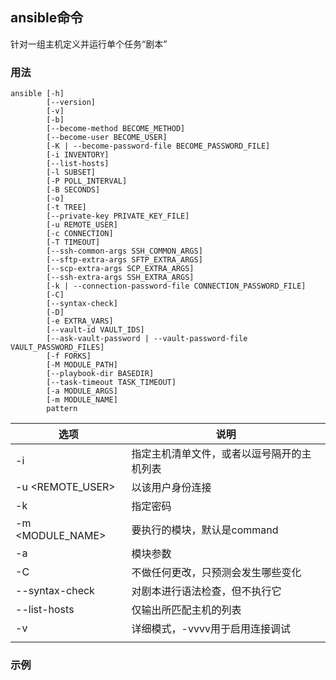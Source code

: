 ## ansible命令
针对一组主机定义并运行单个任务“剧本”
### 用法
```shell
ansible [-h]
        [--version]
        [-v]
        [-b]
        [--become-method BECOME_METHOD]
        [--become-user BECOME_USER]
        [-K | --become-password-file BECOME_PASSWORD_FILE]
        [-i INVENTORY]
        [--list-hosts]
        [-l SUBSET]
        [-P POLL_INTERVAL]
        [-B SECONDS]
        [-o]
        [-t TREE]
        [--private-key PRIVATE_KEY_FILE]
        [-u REMOTE_USER]
        [-c CONNECTION]
        [-T TIMEOUT]
        [--ssh-common-args SSH_COMMON_ARGS]
        [--sftp-extra-args SFTP_EXTRA_ARGS]
        [--scp-extra-args SCP_EXTRA_ARGS]
        [--ssh-extra-args SSH_EXTRA_ARGS]
        [-k | --connection-password-file CONNECTION_PASSWORD_FILE]
        [-C]
        [--syntax-check]
        [-D]
        [-e EXTRA_VARS]
        [--vault-id VAULT_IDS]
        [--ask-vault-password | --vault-password-file VAULT_PASSWORD_FILES]
        [-f FORKS]
        [-M MODULE_PATH]
        [--playbook-dir BASEDIR]
        [--task-timeout TASK_TIMEOUT]
        [-a MODULE_ARGS]
        [-m MODULE_NAME]
        pattern
```

| 选项 | 说明 |
| -------------- | ------------------------------------------ |
| -i                 | 指定主机清单文件，或者以逗号隔开的主机列表 |
| -u \<REMOTE_USER\> | 以该用户身份连接                           |
| -k                 | 指定密码                                   |
| -m \<MODULE_NAME\> | 要执行的模块，默认是command                |
| -a                 | 模块参数                                   |
| -C                 | 不做任何更改，只预测会发生哪些变化         |
| --syntax-check     | 对剧本进行语法检查，但不执行它             |
| --list-hosts       | 仅输出所匹配主机的列表                     |
| -v                 | 详细模式，-vvvv用于启用连接调试            |
|                    |                                            |

### 示例
```shell
```
